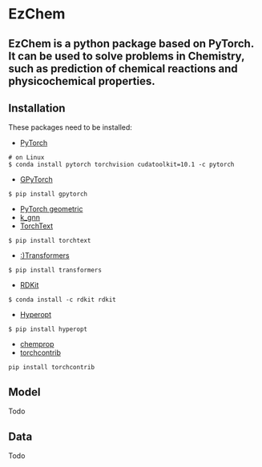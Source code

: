 EzChem
=====
## EzChem is a python package based on PyTorch. It can be used to solve problems in Chemistry, such as prediction of chemical reactions and physicochemical properties. 

## Installation
These packages need to be installed:
- [PyTorch](https://pytorch.org/)
```
# on Linux
$ conda install pytorch torchvision cudatoolkit=10.1 -c pytorch
```
- [GPyTorch](https://gpytorch.ai/)
```
$ pip install gpytorch
```
- [PyTorch geometric](https://pytorch-geometric.readthedocs.io/en/latest/notes/installation.html)
- [k_gnn](https://github.com/chrsmrrs/k-gnn)
- [TorchText](https://pytorch.org/text/)
```
$ pip install torchtext
```
- [:)Transformers](https://github.com/huggingface/transformers#installation)
```
$ pip install transformers
```
- [RDKit](https://www.rdkit.org/docs/GettingStartedInPython.html)
```
$ conda install -c rdkit rdkit
```
- [Hyperopt](https://github.com/hyperopt/hyperopt)
```
$ pip install hyperopt
```
- [chemprop](https://github.com/chemprop/chemprop#option-1-conda)
- [torchcontrib](https://pypi.org/project/torchcontrib/)
```
pip install torchcontrib
```

## Model
Todo

## Data 
Todo
